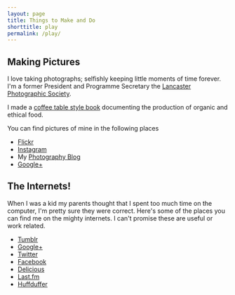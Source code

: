 ```yaml
---
layout: page
title: Things to Make and Do
shorttitle: play
permalink: /play/
---
```


## Making Pictures

I love taking photographs; selfishly keeping little moments of time forever. I'm a former President and Programme Secretary the [Lancaster Photographic Society][lps].

I made a [coffee table style book][book] documenting the production of organic and ethical food.

You can find pictures of mine in the following places


* [Flickr][flickr]
* [Instagram][instagram]
* My [Photography Blog][photoblog]
* [Google+][google]


## The Internets!
When I was a kid my parents thought that I spent too much time on the computer, I'm pretty sure they were correct. Here's some of the places you can find me on the mighty internets. I can't promise these are useful or work related.

* [Tumblr][tumblr]
* [Google+][google]
* [Twitter][twitter]
* [Facebook][facebook]
* [Delicious][delicious]
* [Last.fm][lastfm]
* [Huffduffer][huffduffer]


[lps]: http://www.lancasterphotographicsociety.org.uk
[book]: http://www.blurb.com/books/1588810
[flickr]: http://www.flickr.com/photos/nexus_icon
[photoblog]: http://www.christiancable.co.uk/
[google]: http://www.google.com/profiles/christiancable
[delicious]: http://delicious.com/nexus_icon
[twitter]: http://www.twitter.com/christiancable
[tumblr]: http://squareeggs.tumblr.com/
[facebook]: http://www.facebook.com/christiancable
[lastfm]: http://last.fm/user/nexus_icon
[readable]: http://readable.tastefulwords.com/
[instapaper]: http://www.instapaper.com/
[omihk]: http://ourmaninhongkong.net/
[achipinthesugar]: http://achipinthesugar.com/
[huffduffer]:http://huffduffer.com/christiancable
[instagram]:http://instagram.com/christiancable
